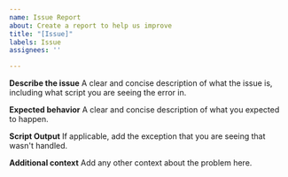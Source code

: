 ```yaml
---
name: Issue Report
about: Create a report to help us improve
title: "[Issue]"
labels: Issue
assignees: ''

---
```


<!--

If this is a MISSING BASELINE issue, please comment in #313 rather than opening a new issue.

-->

**Describe the issue**
A clear and concise description of what the issue is, including what script you are seeing the error in.

**Expected behavior**
A clear and concise description of what you expected to happen.

**Script Output**
If applicable, add the exception that you are seeing that wasn't handled.

**Additional context**
Add any other context about the problem here.
